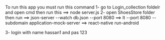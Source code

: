To run this app you must run this command
1- go to Login_collection foldelr and open cmd then run this ==> node server.js
2- open ShoesStore folder then run 
==> json-server --watch db.json --port 8080
==> lt --port 8080 --subdomain application-mock-server
==> react-native run-android

3- login with name hassan1 and pas 123